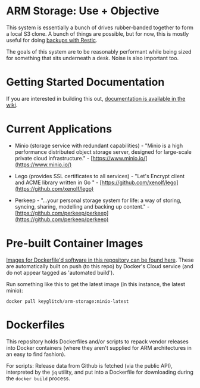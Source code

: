 # ARM Storage: Use + Objective

This system is essentially a bunch of drives rubber-banded together to form a local S3 clone. A bunch
of things are possible, but for now, this is mostly useful for doing [backups with Restic](https://docs.minio.io/docs/restic-with-minio).

The goals of this system are to be reasonably performant while being sized for something that sits underneath a desk. 
Noise is also important too.

# Getting Started Documentation

If you are interested in building this out, [documentation is available in the wiki](https://github.com/davidk/arm-storage/wiki).

# Current Applications

* Minio (storage service with redundant capabilities) - "Minio is a high performance distributed object storage server, designed for
large-scale private cloud infrastructure." - [https://www.minio.io/](https://www.minio.io/)

* Lego (provides SSL certificates to all services) - "Let's Encrypt client and ACME library written in Go " - [https://github.com/xenolf/lego](https://github.com/xenolf/lego)

* Perkeep - "...your personal storage system for life: a way of storing, syncing, sharing, modelling and backing up content." - [https://github.com/perkeep/perkeep](https://github.com/perkeep/perkeep)

# Pre-built Container Images

[Images for Dockerfile'd software in this repository can be found here](https://hub.docker.com/r/keyglitch/arm-storage/tags/). These are automatically built on push (to this repo) by Docker's Cloud service (and do not appear tagged as 'automated build').

Run something like this to get the latest image (in this instance, the latest minio):

    docker pull keyglitch/arm-storage:minio-latest

# Dockerfiles

This repository holds Dockerfiles and/or scripts to repack vendor releases into 
Docker containers (where they aren't supplied for ARM architectures in an easy 
to find fashion).

For scripts: Release data from Github is fetched (via the public API), 
interpreted by the `jq` utility, and put into a Dockerfile for downloading
during the `docker build` process.
